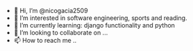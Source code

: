 - 👋 Hi, I’m @nicogacia2509
- 👀 I’m interested in software engineering, sports and reading.
- 🌱 I’m currently learning: django functionality and python
- 💞️ I’m looking to collaborate on ...
- 📫 How to reach me ..

<!---
nicogacia2509/nicogacia2509 is a ✨ special ✨ repository because its `README.md` (this file) appears on your GitHub profile.
You can click the Preview link to take a look at your changes.
--->
